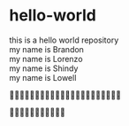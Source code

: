 # hello-world
this is a hello world repository<br>
my name is Brandon<br>
my name is Lorenzo<br>
my name is Shindy<br>
my name is Lowell<br>


😶‍🌫️😶‍🌫️😶‍🌫️😶‍🌫️😶‍🌫️😶‍🌫️😶‍🌫️😶‍🌫️😶‍🌫️😶‍🌫️😶‍🌫️

💯💯💯💯💯💯💯💯💯💯💯
